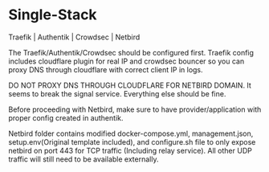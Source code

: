 # Single-Stack
Traefik | Authentik | Crowdsec | Netbird

The Traefik/Authentik/Crowdsec should be configured first.
Traefik config includes cloudflare plugin for real IP and crowdsec bouncer so you can proxy DNS through cloudflare with correct client IP in logs.

DO NOT PROXY DNS THROUGH CLOUDFLARE FOR NETBIRD DOMAIN. It seems to break the signal service. Everything else should be fine.

Before proceeding with Netbird, make sure to have provider/application with proper config created in authentik.

Netbird folder contains modified docker-compose.yml, management.json, setup.env(Original template included), and configure.sh file to only expose netbird on port 443 for TCP traffic (Including relay service). All other UDP traffic will still need to be available externally.
